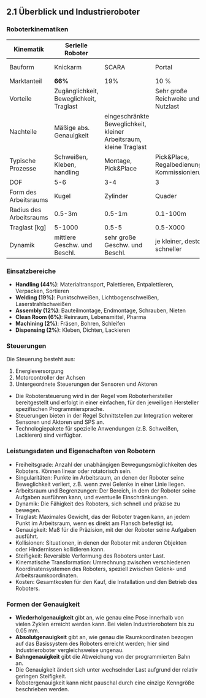 ## 2.1 Überblick und Industrieroboter

### Roboterkinematiken

| Kinematik | Serielle Roboter |  |  | Parallele und andere Roboter |
| --- | --- | --- | --- | --- |
| Bauform | Knickarm | SCARA | Portal | Delta, Seilroboter |
| Marktanteil | **66%** | 19% | 10 % | 1% |
| Vorteile | Zugänglichkeit, Beweglichkeit, Traglast |  | Sehr große Reichweite und Nutzlast | Hohe Steifigkeit, Genauigkeit, Dynamik |
| Nachteile | Mäßige abs. Genauigkeit | eingeschränkte Beweglichkeit, kleiner Arbeitsraum, kleine Traglast |  |  |
| Typische Prozesse | Schweißen, Kleben, handling | Montage, Pick&Place | Pick&Place, Regalbedienung, Kommissionierung | Pick&Place, Sonderaufgaben |
| DOF | 5-6 | 3-4 | 3 | 3-6 |
| Form des Arbeitsraums | Kugel | Zylinder | Quader | Komplex |
| Radius des Arbeitsraums | 0.5-3m | 0.5-1m | 0.1-100m | 0.1-10m |
| Traglast [kg] | 5-1000 | 0.5-5 | 0.5-X000 | 0.5-X000 |
| Dynamik | mittlere Geschw. und Beschl. | sehr große Geschw. und Beschl. | je kleiner, desto schneller | sehr große Geschw. und Beschl. |

### Einsatzbereiche

- **Handling (44%)**: Materialtransport, Palettieren, Entpalettieren, Verpacken, Sortieren
- **Welding (19%)**: Punktschweißen, Lichtbogenschweißen, Laserstrahlschweißen
- **Assembly (12%)**: Bauteilmontage, Endmontage, Schrauben, Nieten
- **Clean Room (6%)**: Reinraum, Lebensmittel, Pharma
- **Machining (2%)**: Fräsen, Bohren, Schleifen
- **Dispensing (2%)**: Kleben, Dichten, Lackieren

### Steuerungen

Die Steuerung besteht aus:

1. Energieversorgung
1. Motorcontroller der Achsen
1. Untergeordnete Steuerungen der Sensoren und Aktoren

- Die Robotersteuerung wird in der Regel vom Roboterhersteller bereitgestellt und erfolgt in einer einfachen, für den jeweiligen Hersteller spezifischen Programmiersprache.
- Steuerungen bieten in der Regel Schnittstellen zur Integration weiterer Sensoren und Aktoren und SPS an.
- Technologiepakete für spezielle Anwendungen (z.B. Schweißen, Lackieren) sind verfügbar.

### Leistungsdaten und Eigenschaften von Robotern

- Freiheitsgrade: Anzahl der unabhängigen Bewegungsmöglichkeiten des Roboters. Können linear oder rotatorisch sein.
- Singularitäten: Punkte im Arbeitsraum, an denen der Roboter seine Beweglichkeit verliert, z.B. wenn zwei Gelenke in einer Linie liegen.
- Arbeitsraum und Begrenzungen: Der Bereich, in dem der Roboter seine Aufgaben ausführen kann, und eventuelle Einschränkungen.
- Dynamik: Die Fähigkeit des Roboters, sich schnell und präzise zu bewegen.
- Traglast: Maximales Gewicht, das der Roboter tragen kann, an jedem Punkt im Arbeitsraum, wenn es direkt am Flansch befestigt ist.
- Genauigkeit: Maß für die Präzision, mit der der Roboter seine Aufgaben ausführt.
- Kollisionen: Situationen, in denen der Roboter mit anderen Objekten oder Hindernissen kollidieren kann.
- Steifigkeit: Reversible Verformung des Roboters unter Last.
- Kinematische Transformation: Umrechnung zwischen verschiedenen Koordinatensystemen des Roboters, speziell zwischen Gelenk- und Arbeitsraumkoordinaten.
- Kosten: Gesamtkosten für den Kauf, die Installation und den Betrieb des Roboters.

### Formen der Genauigkeit

- **Wiederholgenauigkeit** gibt an, wie genau eine Pose innerhalb von vielen Zyklen erreicht werden kann. Bei vielen Industrierobotern bis zu 0.05 mm.
- **Absolutgenauigkeit** gibt an, wie genau die Raumkoordinaten bezogen auf das Basissystem des Roboters erreicht werden; hier sind Industrieroboter vergleichsweise ungenau.
- **Bahngenauigkeit** gibt die Abweichung von der programmierten Bahn an.
- Die Genauigkeit ändert sich unter wechselnder Last aufgrund der relativ geringen Steifigkeit.
- Robotergenauigkeit kann nicht pauschal durch eine einzige Kenngröße beschrieben werden.

